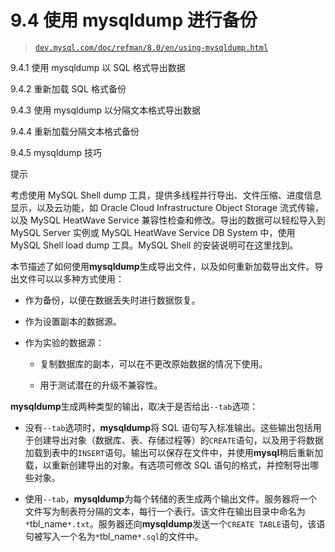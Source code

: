 # 9.4 使用 mysqldump 进行备份

> [`dev.mysql.com/doc/refman/8.0/en/using-mysqldump.html`](https://dev.mysql.com/doc/refman/8.0/en/using-mysqldump.html)

9.4.1 使用 mysqldump 以 SQL 格式导出数据

9.4.2 重新加载 SQL 格式备份

9.4.3 使用 mysqldump 以分隔文本格式导出数据

9.4.4 重新加载分隔文本格式备份

9.4.5 mysqldump 技巧

提示

考虑使用 MySQL Shell dump 工具，提供多线程并行导出、文件压缩、进度信息显示，以及云功能，如 Oracle Cloud Infrastructure Object Storage 流式传输，以及 MySQL HeatWave Service 兼容性检查和修改。导出的数据可以轻松导入到 MySQL Server 实例或 MySQL HeatWave Service DB System 中，使用 MySQL Shell load dump 工具。MySQL Shell 的安装说明可在这里找到。

本节描述了如何使用**mysqldump**生成导出文件，以及如何重新加载导出文件。导出文件可以以多种方式使用：

+   作为备份，以便在数据丢失时进行数据恢复。

+   作为设置副本的数据源。

+   作为实验的数据源：

    +   复制数据库的副本，可以在不更改原始数据的情况下使用。

    +   用于测试潜在的升级不兼容性。

**mysqldump**生成两种类型的输出，取决于是否给出`--tab`选项：

+   没有`--tab`选项时，**mysqldump**将 SQL 语句写入标准输出。这些输出包括用于创建导出对象（数据库、表、存储过程等）的`CREATE`语句，以及用于将数据加载到表中的`INSERT`语句。输出可以保存在文件中，并使用**mysql**稍后重新加载，以重新创建导出的对象。有选项可修改 SQL 语句的格式，并控制导出哪些对象。

+   使用`--tab`，**mysqldump**为每个转储的表生成两个输出文件。服务器将一个文件写为制表符分隔的文本，每行一个表行。该文件在输出目录中命名为`*`tbl_name`*.txt`。服务器还向**mysqldump**发送一个`CREATE TABLE`语句，该语句被写入一个名为`*`tbl_name`*.sql`的文件中。
